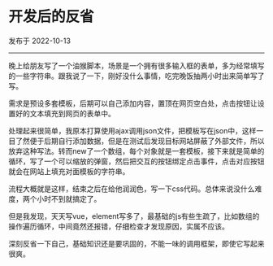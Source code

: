 #  开发后的反省

发布于 2022-10-13 
  
---

晚上给朋友写了一个油猴脚本，场景是一个拥有很多输入框的表单，多为经常填写的一些字符串。跟我说了一下，刚好没什么事情，吃完晚饭抽两小时出来简单写了写。

需求是预设多套模板，后期可以自己添加内容，置顶在网页空白处，点击按钮让设置好的文本填充到网页的表单中。

处理起来很简单，我原本打算使用ajax调用json文件，把模板写在json中，这样一目了然便于后期自行添加数据，但是在测试后发现目标网站屏蔽了外部文件，所以放弃这种写法。转而new了一个数组，每个对象就是一套模板，接下来就是简单的循环，写了一个可以缩放的弹窗，然后把交互的按钮绑定点击事件，点击对应按钮就会在网站上填充对面模板的字符串。

流程大概就是这样，结束之后在给他润润色，写一下css代码。总体来说没什么难度，两个小时不到就搞定了。

但是我发现，天天写vue，element写多了，最基础的js有些生疏了，比如数组的操作遍历循环，中间竟然还报错，仔细检查才发现原因，实属不应该。

深刻反省一下自己，基础知识还是要巩固的，不能一味的调用框架，即使它写起来很爽。